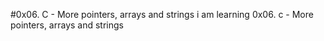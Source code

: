 #0x06. C - More pointers, arrays and strings
i am learning 0x06. c - More pointers, arrays and strings
